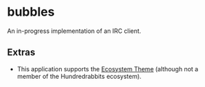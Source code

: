 bubbles
========

An in-progress implementation of an IRC client.


Extras
--------
* This application supports the [Ecosystem Theme](https://github.com/hundredrabbits/Themes) (although not a member of the Hundredrabbits ecosystem).